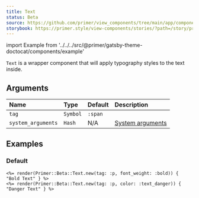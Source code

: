 ```yaml
---
title: Text
status: Beta
source: https://github.com/primer/view_components/tree/main/app/components/primer/beta/text.rb
storybook: https://primer.style/view-components/stories/?path=/story/primer-beta-text
---
```


import Example from '../../../src/@primer/gatsby-theme-doctocat/components/example'

<!-- Warning: AUTO-GENERATED file, do not edit. Add code comments to your Ruby instead <3 -->

`Text` is a wrapper component that will apply typography styles to the text inside.

## Arguments

| Name | Type | Default | Description |
| :- | :- | :- | :- |
| `tag` | `Symbol` | `:span` |  |
| `system_arguments` | `Hash` | N/A | [System arguments](/system-arguments) |

## Examples

### Default

<Example src="<p data-view-component='true' class='text-bold'>Bold Text</p><p data-view-component='true' class='color-text-danger'>Danger Text</p>" />

```erb
<%= render(Primer::Beta::Text.new(tag: :p, font_weight: :bold)) { "Bold Text" } %>
<%= render(Primer::Beta::Text.new(tag: :p, color: :text_danger)) { "Danger Text" } %>
```
